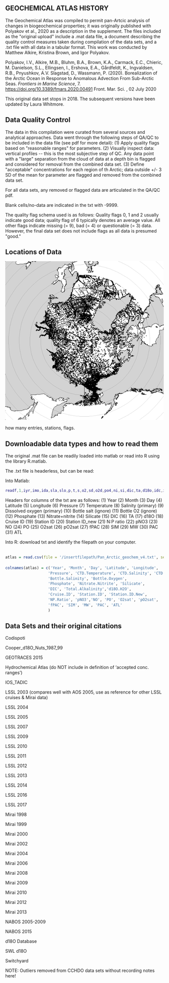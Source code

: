 
## GEOCHEMICAL ATLAS HISTORY

The Geochemical Atlas was compiled to permit pan-Artcic analysis of changes in biogeochemical properties; it was originally published with Polyakov et al., 2020 as a description in the supplement. The files included as the "original upload" include a .mat data file, a document describing the quality control measures taken during compilation of the data sets, and a .txt file with all data in a tabular format. This work was conducted by Matthew Alkire, Kristina Brown, and Igor Polyakov.  

Polyakov, I.V., Alkire, M.B., Bluhm, B.A., Brown, K.A., Carmack, E.C., Chieric, M. Danielson, S.L., Ellingsen, I., Ershova, E.A., Gårdfeldt, K., Ingvaldsen, R.B., Pnyushkov, A.V. Slagstad, D., Wassmann, P. (2020). Borealization of the Arctic Ocean in Response to Anomalous Advection From Sub-Arctic Seas. *Frontiers in Marine Science*, 7. https://doi.org/10.3389/fmars.2020.00491
Front. Mar. Sci. , 02 July 2020

This original data set stops in 2018. The subsequent versions have been updated by Laura Whitmore. 

## Data Quality Control 

The data in this compilation were curated from several sources and analytical approaches. Data went through the following steps of QA/QC to be included in the data file (see pdf for more detail): 
(1) Apply quality flags based on "reasonable ranges" for parameters.
(2) Visually inspect data: vertical profiles -- this is the most subjective step of QC. Any data point with a "large" separation from the cloud of data at a depth bin is flagged and considered for removal from the combined data set. 
(3) Define "acceptable" concentrations for each region of th Arctic; data outside +/- 3 SD of the mean for parameter are flagged and removed from the combined data set. 

For all data sets, any removed or flagged data are articulated in the QA/QC pdf. 

Blank cells/no-data are indicated in the txt with -9999.

The quality flag schema used is as follows: 
Quality flags 0, 1 and 2 usually indicate good data; quality flag of 6 typically denotes an average value.  All other flags indicate missing (= 9), bad (= 4) or questionable (= 3) data.  
However, the final data set does not include flags as all data is presumed "good." 

## Locations of Data 

![Map of arctic with stations from the Arctic Geochemical Atlas](AGA_v1_map.png)

how many entries, stations, flags. 

## Downloadable data types and how to read them 

The original .mat file can be readily loaded into matlab or read into R using the library R.matlab. 

The .txt file is headerless, but can be read: 

Into Matlab:


``` matlab
readf,1,iyr,imo,ida,sla,slo,p,t,s,o2,sd,o2d,po4,ni,si,dic,ta,d18o,idc,ids1,ids2,npr,pno,no,po,o2sat,po2sat,fpw,sim,mw,pac,aw   ; v4.3
```

Headers for columns of the txt are as follows: 
(1) Year (2) Month (3) Day (4) Latitude (5) Longitude (6) Pressure (7) Temperature (8) Salinity (primary) (9) Dissolved oxygen (primary) (10) Bottle salt (ignore) (11) Bottle O2 (ignore) (12) Phosphate (13) Nitrate+nitrite (14) Silicate (15) DIC (16) TA (17) d18O (18) Cruise ID (19) Station ID (20) Station ID_new (21) N:P ratio (22) pNO3 (23) NO (24) PO (25) O2sat (26) pO2sat (27) fPAC (28) SIM
(29) MW (30) PAC (31) ATL

Into R: download txt and identify the filepath on your computer.

```R

atlas = read.csv(file = '/insertfilepath/Pan_Arctic_geochem_v4.txt', sep = ' ', header = F)

colnames(atlas) = c('Year', 'Month', 'Day', 'Latitude', 'Longitude',
                   'Pressure', 'CTD.Temperature', 'CTD.Salinity', 'CTD.Oxygen', 
                   'Bottle.Salinity', 'Bottle.Oxygen', 
                   'Phosphate', 'Nitrate.Nitrite', 'Silicate', 
                   'DIC', 'Total.Alkalinity','d18O.H2O', 
                   'Cruise.ID', 'Station.ID', 'Station.ID.New', 
                   'NP.Ratio', 'pNO3','NO', 'PO', 'O2sat', 'pO2sat',
                   'fPAC', 'SIM', 'MW', 'PAC', 'ATL' 
                   )

```


## Data Sets and their original citations 

Codispoti
	
Cooper_d18O_Nuts_1987_99
	
GEOTRACES 2015

Hydrochemical Atlas (do NOT include in definition of ‘accepted conc. ranges’)

IOS_TADIC

LSSL 2003 (compares well with AOS 2005, use as reference for other LSSL cruises & Mirai data)

LSSL 2004

LSSL 2005
	

LSSL 2007
	

LSSL 2009

LSSL 2010

LSSL 2011

LSSL 2012

LSSL 2013

LSSL 2014

LSSL 2016
	
LSSL 2017

Mirai 1998

Mirai 1999

Mirai 2000

Mirai 2002
	
Mirai 2004

Mirai 2006

Mirai 2008

Mirai 2009

Mirai 2010
	
Mirai 2012

Mirai 2013

NABOS 2005-2009

NABOS 2015

d18O Database
	
SWL d18O

Switchyard

NOTE:  Outliers removed from CCHDO data sets without recording notes here!
